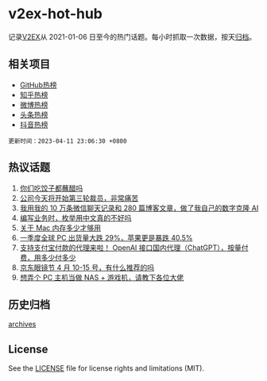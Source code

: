 # v2ex-hot-hub

 记录[V2EX](https://www.v2ex.com/)从 2021-01-06 日至今的热门话题。每小时抓取一次数据，按天[归档](archives)。
 
 ## 相关项目

- [GitHub热榜](https://github.com/snaildev/github-hot-hub)
- [知乎热榜](https://github.com/snaildev/zhihu-hot-hub)
- [微博热榜](https://github.com/snaildev/weibo-hot-hub)
- [头条热榜](https://github.com/snaildev/toutiao-hot-hub)
- [抖音热榜](https://github.com/snaildev/douyin-hot-hub)


 `更新时间：2023-04-11 23:06:30 +0800`

## 热议话题

1. [你们吃饺子都蘸醋吗](https://www.v2ex.com/t/931385)
1. [公司今天将开始第三轮裁员，非常痛苦](https://www.v2ex.com/t/931451)
1. [我用我的 10 万条微信聊天记录和 280 篇博客文章，做了我自己的数字克隆 AI](https://www.v2ex.com/t/931521)
1. [编写业务时，枚举用中文真的不好吗](https://www.v2ex.com/t/931494)
1. [关于 Mac 内存多少才够用](https://www.v2ex.com/t/931465)
1. [一季度全球 PC 出货量大跌 29%，苹果更是暴跌 40.5%](https://www.v2ex.com/t/931389)
1. [支持支付宝付款的代理来啦！ OpenAI 接口国内代理（ChatGPT），按量付费，用多少付多少](https://www.v2ex.com/t/931431)
1. [京东眼镜节 4 月 10-15 号，有什么推荐的吗](https://www.v2ex.com/t/931458)
1. [想弄个 PC 主机当做 NAS + 游戏机，请教下各位大佬](https://www.v2ex.com/t/931447)

## 历史归档

[archives](archives)

## License

See the [LICENSE](LICENSE) file for license rights and limitations (MIT).
